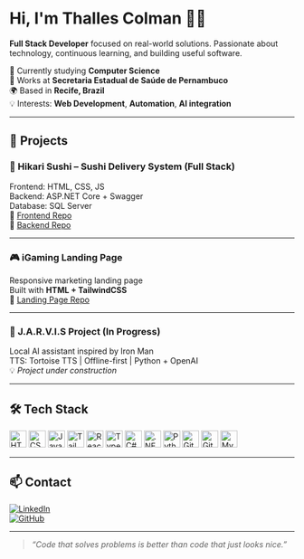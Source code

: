 # Hi, I'm Thalles Colman 👨‍💻

**Full Stack Developer** focused on real-world solutions. Passionate about technology, continuous learning, and building useful software.

🎯 Currently studying **Computer Science**  
🏢 Works at **Secretaria Estadual de Saúde de Pernambuco**  
🌍 Based in **Recife, Brazil**  
💡 Interests: **Web Development**, **Automation**, **AI integration**

---

## 🚀 Projects

### 🥢 Hikari Sushi – Sushi Delivery System (Full Stack)
Frontend: HTML, CSS, JS  
Backend: ASP.NET Core + Swagger  
Database: SQL Server  
🔗 [Frontend Repo](https://github.com/thalles-colman/hikari-sushi-frontend)  
🔗 [Backend Repo](https://github.com/thalles-colman/hikari-sushi-backend)

---

### 🎮 iGaming Landing Page
Responsive marketing landing page  
Built with **HTML + TailwindCSS**  
🔗 [Landing Page Repo](https://github.com/thalles-colman/ManaRift)

---

### 🤖 J.A.R.V.I.S Project (In Progress)
Local AI assistant inspired by Iron Man  
TTS: Tortoise TTS | Offline-first | Python + OpenAI  
💡 *Project under construction*

---

## 🛠️ Tech Stack

<p>
  <img src="https://cdn.jsdelivr.net/gh/devicons/devicon/icons/html5/html5-original.svg" width="30" alt="HTML" />
  <img src="https://cdn.jsdelivr.net/gh/devicons/devicon/icons/css3/css3-original.svg" width="30" alt="CSS" />
  <img src="https://cdn.jsdelivr.net/gh/devicons/devicon/icons/javascript/javascript-original.svg" width="30" alt="JavaScript" />
  <img src="https://cdn.jsdelivr.net/gh/devicons/devicon/icons/tailwindcss/tailwindcss-plain.svg" width="30" alt="TailwindCSS" />
  <img src="https://cdn.jsdelivr.net/gh/devicons/devicon/icons/react/react-original.svg" width="30" alt="React" />
  <img src="https://cdn.jsdelivr.net/gh/devicons/devicon/icons/typescript/typescript-original.svg" width="30" alt="TypeScript" />
  <img src="https://cdn.jsdelivr.net/gh/devicons/devicon/icons/csharp/csharp-original.svg" width="30" alt="C#" />
  <img src="https://cdn.jsdelivr.net/gh/devicons/devicon/icons/dotnetcore/dotnetcore-original.svg" width="30" alt=".NET Core" />
  <img src="https://cdn.jsdelivr.net/gh/devicons/devicon/icons/python/python-original.svg" width="30" alt="Python" />
  <img src="https://cdn.jsdelivr.net/gh/devicons/devicon/icons/git/git-original.svg" width="30" alt="Git" />
  <img src="https://cdn.jsdelivr.net/gh/devicons/devicon/icons/github/github-original.svg" width="30" alt="GitHub" />
  <img src="https://cdn.jsdelivr.net/gh/devicons/devicon/icons/mysql/mysql-original.svg" width="30" alt="MySQL" />
</p>

---

## 📫 Contact

[![LinkedIn](https://img.shields.io/badge/LinkedIn-Thalles%20Colman-blue?logo=linkedin&style=for-the-badge)](https://linkedin.com/in/thalles-colman-603026163)  
[![GitHub](https://img.shields.io/badge/GitHub-thalles--colman-black?logo=github&style=for-the-badge)](https://github.com/thalles-colman)

---

> *“Code that solves problems is better than code that just looks nice.”*
